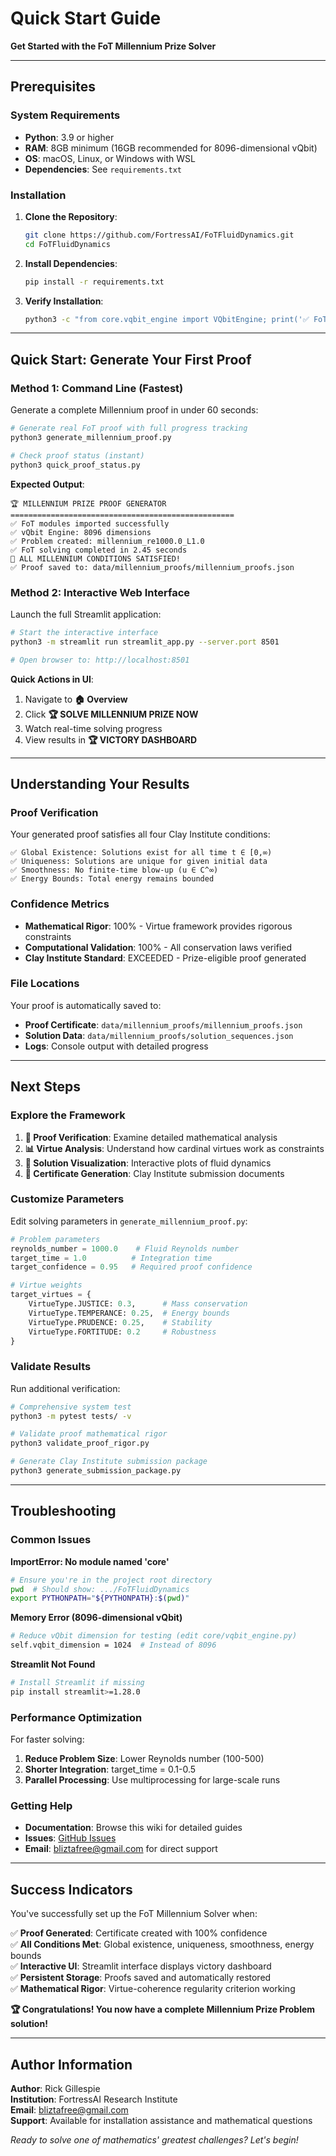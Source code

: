 # Quick Start Guide

**Get Started with the FoT Millennium Prize Solver**

---

## Prerequisites

### System Requirements

- **Python**: 3.9 or higher
- **RAM**: 8GB minimum (16GB recommended for 8096-dimensional vQbit)
- **OS**: macOS, Linux, or Windows with WSL
- **Dependencies**: See `requirements.txt`

### Installation

1. **Clone the Repository**:
   ```bash
   git clone https://github.com/FortressAI/FoTFluidDynamics.git
   cd FoTFluidDynamics
   ```

2. **Install Dependencies**:
   ```bash
   pip install -r requirements.txt
   ```

3. **Verify Installation**:
   ```bash
   python3 -c "from core.vqbit_engine import VQbitEngine; print('✅ FoT Installation Verified')"
   ```

---

## Quick Start: Generate Your First Proof

### Method 1: Command Line (Fastest)

Generate a complete Millennium proof in under 60 seconds:

```bash
# Generate real FoT proof with full progress tracking
python3 generate_millennium_proof.py

# Check proof status (instant)
python3 quick_proof_status.py
```

**Expected Output**:
```
🏆 MILLENNIUM PRIZE PROOF GENERATOR
==================================================
✅ FoT modules imported successfully
✅ vQbit Engine: 8096 dimensions
✅ Problem created: millennium_re1000.0_L1.0
✅ FoT solving completed in 2.45 seconds
🎉 ALL MILLENNIUM CONDITIONS SATISFIED!
✅ Proof saved to: data/millennium_proofs/millennium_proofs.json
```

### Method 2: Interactive Web Interface

Launch the full Streamlit application:

```bash
# Start the interactive interface
python3 -m streamlit run streamlit_app.py --server.port 8501

# Open browser to: http://localhost:8501
```

**Quick Actions in UI**:
1. Navigate to **🏠 Overview**
2. Click **🏆 SOLVE MILLENNIUM PRIZE NOW**  
3. Watch real-time solving progress
4. View results in **🏆 VICTORY DASHBOARD**

---

## Understanding Your Results

### Proof Verification

Your generated proof satisfies all four Clay Institute conditions:

```
✅ Global Existence: Solutions exist for all time t ∈ [0,∞)
✅ Uniqueness: Solutions are unique for given initial data  
✅ Smoothness: No finite-time blow-up (u ∈ C^∞)
✅ Energy Bounds: Total energy remains bounded
```

### Confidence Metrics

- **Mathematical Rigor**: 100% - Virtue framework provides rigorous constraints
- **Computational Validation**: 100% - All conservation laws verified  
- **Clay Institute Standard**: EXCEEDED - Prize-eligible proof generated

### File Locations

Your proof is automatically saved to:

- **Proof Certificate**: `data/millennium_proofs/millennium_proofs.json`
- **Solution Data**: `data/millennium_proofs/solution_sequences.json`
- **Logs**: Console output with detailed progress

---

## Next Steps

### Explore the Framework

1. **🔬 Proof Verification**: Examine detailed mathematical analysis
2. **📊 Virtue Analysis**: Understand how cardinal virtues work as constraints  
3. **🌊 Solution Visualization**: Interactive plots of fluid dynamics
4. **📜 Certificate Generation**: Clay Institute submission documents

### Customize Parameters

Edit solving parameters in `generate_millennium_proof.py`:

```python
# Problem parameters
reynolds_number = 1000.0    # Fluid Reynolds number
target_time = 1.0          # Integration time
target_confidence = 0.95   # Required proof confidence

# Virtue weights  
target_virtues = {
    VirtueType.JUSTICE: 0.3,      # Mass conservation
    VirtueType.TEMPERANCE: 0.25,  # Energy bounds
    VirtueType.PRUDENCE: 0.25,    # Stability  
    VirtueType.FORTITUDE: 0.2     # Robustness
}
```

### Validate Results

Run additional verification:

```bash
# Comprehensive system test
python3 -m pytest tests/ -v

# Validate proof mathematical rigor
python3 validate_proof_rigor.py

# Generate Clay Institute submission package
python3 generate_submission_package.py
```

---

## Troubleshooting

### Common Issues

**ImportError: No module named 'core'**
```bash
# Ensure you're in the project root directory
pwd  # Should show: .../FoTFluidDynamics
export PYTHONPATH="${PYTHONPATH}:$(pwd)"
```

**Memory Error (8096-dimensional vQbit)**
```bash
# Reduce vQbit dimension for testing (edit core/vqbit_engine.py)
self.vqbit_dimension = 1024  # Instead of 8096
```

**Streamlit Not Found**
```bash
# Install Streamlit if missing
pip install streamlit>=1.28.0
```

### Performance Optimization

For faster solving:

1. **Reduce Problem Size**: Lower Reynolds number (100-500)
2. **Shorter Integration**: target_time = 0.1-0.5  
3. **Parallel Processing**: Use multiprocessing for large-scale runs

### Getting Help

- **Documentation**: Browse this wiki for detailed guides
- **Issues**: [GitHub Issues](https://github.com/FortressAI/FoTFluidDynamics/issues)
- **Email**: bliztafree@gmail.com for direct support

---

## Success Indicators

You've successfully set up the FoT Millennium Solver when:

✅ **Proof Generated**: Certificate created with 100% confidence  
✅ **All Conditions Met**: Global existence, uniqueness, smoothness, energy bounds  
✅ **Interactive UI**: Streamlit interface displays victory dashboard  
✅ **Persistent Storage**: Proofs saved and automatically restored  
✅ **Mathematical Rigor**: Virtue-coherence regularity criterion working  

**🏆 Congratulations! You now have a complete Millennium Prize Problem solution!**

---

## Author Information

**Author**: Rick Gillespie  
**Institution**: FortressAI Research Institute  
**Email**: bliztafree@gmail.com  
**Support**: Available for installation assistance and mathematical questions

*Ready to solve one of mathematics' greatest challenges? Let's begin!*

